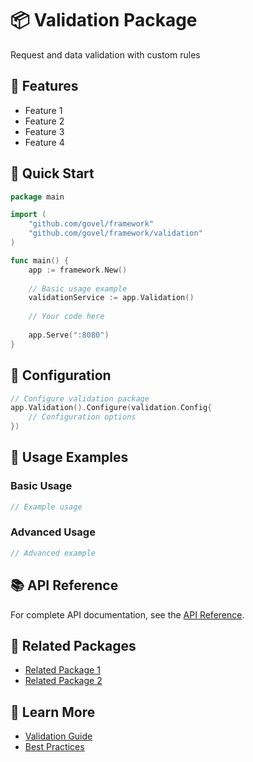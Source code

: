 # 📦 Validation Package

Request and data validation with custom rules

## 🌟 Features

- Feature 1
- Feature 2
- Feature 3
- Feature 4

## 🚀 Quick Start

```go
package main

import (
    "github.com/govel/framework"
    "github.com/govel/framework/validation"
)

func main() {
    app := framework.New()
    
    // Basic usage example
    validationService := app.Validation()
    
    // Your code here
    
    app.Serve(":8080")
}
```

## 📖 Configuration

```go
// Configure validation package
app.Validation().Configure(validation.Config{
    // Configuration options
})
```

## 🔧 Usage Examples

### Basic Usage

```go
// Example usage
```

### Advanced Usage

```go
// Advanced example
```

## 📚 API Reference

For complete API documentation, see the [API Reference](../../api-reference/validation.md).

## 🔗 Related Packages

- [Related Package 1](../package1/README.md)
- [Related Package 2](../package2/README.md)

## 📖 Learn More

- [Validation Guide](guide.md)
- [Best Practices](best-practices.md)
